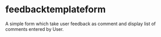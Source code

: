 # feedbacktemplateform
A simple form which take user feedback as comment and display list of comments entered by User.
